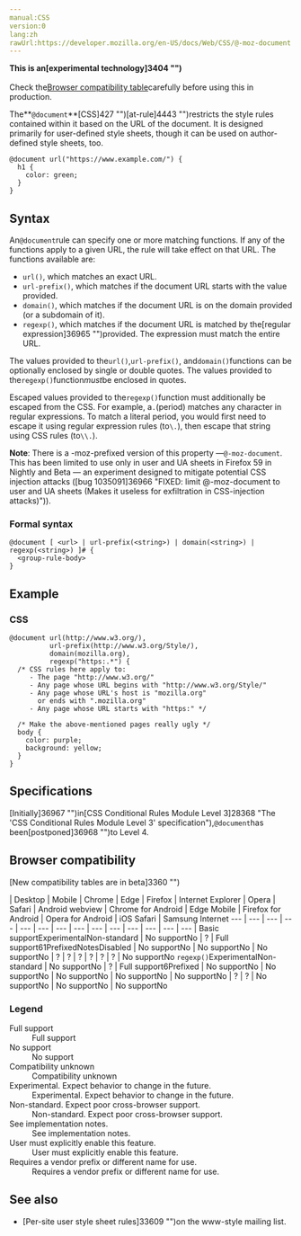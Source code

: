 ```yaml
---
manual:CSS
version:0
lang:zh
rawUrl:https://developer.mozilla.org/en-US/docs/Web/CSS/@-moz-document
---
```






**This is an[experimental technology]3404 "")**<br></br>Check the[Browser compatibility table](%33623#Browser_compatibility "")carefully before using this in production.





The**`@document`**[CSS]427 "")[at-rule]4443 "")restricts the style rules contained within it based on the URL of the document. It is designed primarily for user-defined style sheets, though it can be used on author-defined style sheets, too.


```
@document url("https://www.example.com/") {
  h1 {
    color: green;
  }
}
```


## Syntax<a name="Syntax"></a>


An`@document`rule can specify one or more matching functions. If any of the functions apply to a given URL, the rule will take effect on that URL. The functions available are:


* `url()`, which matches an exact URL.
* `url-prefix()`, which matches if the document URL starts with the value provided.
* `domain()`, which matches if the document URL is on the domain provided (or a subdomain of it).
* `regexp()`, which matches if the document URL is matched by the[regular expression]36965 "")provided. The expression must match the entire URL.


The values provided to the`url()`,`url-prefix()`, and`domain()`functions can be optionally enclosed by single or double quotes. The values provided to the`regexp()`function*must*be enclosed in quotes.



Escaped values provided to the`regexp()`function must additionally be escaped from the CSS. For example, a`.`(period) matches any character in regular expressions. To match a literal period, you would first need to escape it using regular expression rules (to`\.`), then escape that string using CSS rules (to`\\.`).



**Note**: There is a -moz-prefixed version of this property —`@-moz-document`. This has been limited to use only in user and UA sheets in Firefox 59 in Nightly and Beta — an experiment designed to mitigate potential CSS injection attacks ([bug 1035091]36966 "FIXED: limit @-moz-document to user and UA sheets (Makes it useless for exfiltration in CSS-injection attacks)")).



### Formal syntax<a name="Formal_syntax"></a>

```
@document [ <url> | url-prefix(<string>) | domain(<string>) | regexp(<string>) ]# {
  <group-rule-body>
}
```

## Example<a name="Example"></a>

### CSS<a name="CSS"></a>

```
@document url(http://www.w3.org/),
          url-prefix(http://www.w3.org/Style/),
          domain(mozilla.org),
          regexp("https:.*") {
  /* CSS rules here apply to:
     - The page "http://www.w3.org/"
     - Any page whose URL begins with "http://www.w3.org/Style/"
     - Any page whose URL's host is "mozilla.org"
       or ends with ".mozilla.org"
     - Any page whose URL starts with "https:" */

  /* Make the above-mentioned pages really ugly */
  body {
    color: purple;
    background: yellow;
  }
}
```

## Specifications<a name="Specifications"></a>


[Initially]36967 "")in[CSS Conditional Rules Module Level 3]28368 "The 'CSS Conditional Rules Module Level 3' specification"),`@document`has been[postponed]36968 "")to Level 4.


## Browser compatibility<a name="Browser_compatibility"></a>
[New compatibility tables are in beta<i></i>]3360 "")

 | <abbr>Desktop<i></i></abbr> | <abbr>Mobile<i></i></abbr> 
 | <abbr>Chrome<i></i></abbr> | <abbr>Edge<i></i></abbr> | <abbr>Firefox<i></i></abbr> | <abbr>Internet Explorer<i></i></abbr> | <abbr>Opera<i></i></abbr> | <abbr>Safari<i></i></abbr> | <abbr>Android webview<i></i></abbr> | <abbr>Chrome for Android<i></i></abbr> | <abbr>Edge Mobile<i></i></abbr> | <abbr>Firefox for Android<i></i></abbr> | <abbr>Opera for Android<i></i></abbr> | <abbr>iOS Safari<i></i></abbr> | <abbr>Samsung Internet<i></i></abbr> 
 ---  |  ---  |  ---  |  ---  |  ---  |  ---  |  ---  |  ---  |  ---  |  ---  |  ---  |  ---  |  ---  |  ---  | 
Basic support<abbr>Experimental<i></i></abbr><abbr>Non-standard<i></i></abbr> | <abbr>No support</abbr>No | <abbr>?</abbr> | <abbr>Full support</abbr>61<abbr>Prefixed<i></i></abbr><abbr>Notes<i></i></abbr><abbr>Disabled<i></i></abbr> | <abbr>No support</abbr>No | <abbr>No support</abbr>No | <abbr>No support</abbr>No | <abbr>?</abbr> | <abbr>?</abbr> | <abbr>?</abbr> | <abbr>?</abbr> | <abbr>?</abbr> | <abbr>?</abbr> | <abbr>No support</abbr>No 
`regexp()`<abbr>Experimental<i></i></abbr><abbr>Non-standard<i></i></abbr> | <abbr>No support</abbr>No | <abbr>?</abbr> | <abbr>Full support</abbr>6<abbr>Prefixed<i></i></abbr> | <abbr>No support</abbr>No | <abbr>No support</abbr>No | <abbr>No support</abbr>No | <abbr>No support</abbr>No | <abbr>No support</abbr>No | <abbr>?</abbr> | <abbr>?</abbr> | <abbr>No support</abbr>No | <abbr>No support</abbr>No | <abbr>No support</abbr>No 


### Legend<a name="Legend"></a>
<dl><dt id=''><abbr>Full support</abbr></dt><dd>Full support</dd><dt id=''><abbr>No support</abbr></dt><dd>No support</dd><dt id=''><abbr>Compatibility unknown</abbr></dt><dd>Compatibility unknown</dd><dt id=''><abbr>Experimental. Expect behavior to change in the future.<i></i></abbr></dt><dd>Experimental. Expect behavior to change in the future.</dd><dt id=''><abbr>Non-standard. Expect poor cross-browser support.<i></i></abbr></dt><dd>Non-standard. Expect poor cross-browser support.</dd><dt id=''><abbr>See implementation notes.<i></i></abbr></dt><dd>See implementation notes.</dd><dt id=''><abbr>User must explicitly enable this feature.<i></i></abbr></dt><dd>User must explicitly enable this feature.</dd><dt id=''><abbr>Requires a vendor prefix or different name for use.<i></i></abbr></dt><dd>Requires a vendor prefix or different name for use.</dd></dl>

## See also<a name="See_also"></a>

* [Per-site user style sheet rules]33609 "")on the www-style mailing list.



